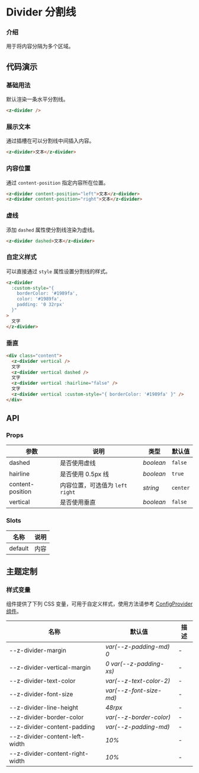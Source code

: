 # Divider 分割线

### 介绍

用于将内容分隔为多个区域。

## 代码演示

### 基础用法

默认渲染一条水平分割线。

```html
<z-divider />
```

### 展示文本

通过插槽在可以分割线中间插入内容。

```html
<z-divider>文本</z-divider>
```

### 内容位置

通过 `content-position` 指定内容所在位置。

```html
<z-divider content-position="left">文本</z-divider>
<z-divider content-position="right">文本</z-divider>
```

### 虚线

添加 `dashed` 属性使分割线渲染为虚线。

```html
<z-divider dashed>文本</z-divider>
```

### 自定义样式

可以直接通过 `style` 属性设置分割线的样式。

```html
<z-divider
  :custom-style="{
    borderColor: '#1989fa',
    color: '#1989fa',
    padding: '0 32rpx'
  }"
>
  文字
</z-divider>
```

### 垂直

```html
<div class="content">
  <z-divider vertical />
  文字
  <z-divider vertical dashed />
  文字
  <z-divider vertical :hairline="false" />
  文字
  <z-divider vertical :custom-style="{ borderColor: '#1989fa' }" />
</div>
```

## API

### Props

| 参数              | 说明                              | 类型      | 默认值   |
| ----------------- | --------------------------------- | --------- | -------- |
| dashed            | 是否使用虚线                      | _boolean_ | `false`  |
| hairline          | 是否使用 0.5px 线                 | _boolean_ | `true`   |
| content-position  | 内容位置，可选值为 `left` `right` | _string_  | `center` |
| vertical | 是否使用垂直                      | _boolean_ | `false`  |

### Slots

| 名称    | 说明 |
| ------- | ---- |
| default | 内容 |

## 主题定制

### 样式变量

组件提供了下列 CSS 变量，可用于自定义样式，使用方法请参考 [ConfigProvider 组件](/config-provider)。

| 名称                              | 默认值                    | 描述 |
| --------------------------------- | ------------------------- | ---- |
| --z-divider-margin              | _var(--z-padding-md) 0_ | -    |
| --z-divider-vertical-margin     | _0 var(--z-padding-xs)_ | -    |
| --z-divider-text-color          | _var(--z-text-color-2)_ | -    |
| --z-divider-font-size           | _var(--z-font-size-md)_ | -    |
| --z-divider-line-height         | _48rpx_                    | -    |
| --z-divider-border-color        | _var(--z-border-color)_ | -    |
| --z-divider-content-padding     | _var(--z-padding-md)_   | -    |
| --z-divider-content-left-width  | _10%_                     | -    |
| --z-divider-content-right-width | _10%_                     | -    |
